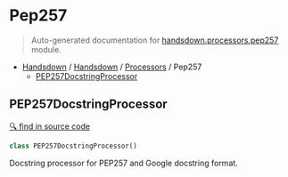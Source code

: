 # Pep257

> Auto-generated documentation for [handsdown.processors.pep257](../handsdown/processors/pep257.py) module.

- [Handsdown](./README.md#handsdown) / [Handsdown](./handsdown_index.md#handsdown) / [Processors](./handsdown_processors_index.md#processors) / Pep257
  - [PEP257DocstringProcessor](#pep257docstringprocessor)

## PEP257DocstringProcessor

[🔍 find in source code](../handsdown/processors/pep257.py#L6)

```python
class PEP257DocstringProcessor()
```

Docstring processor for PEP257 and Google docstring format.
